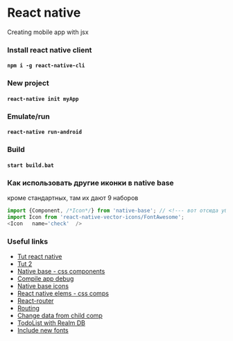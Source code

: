 # React native
Creating mobile app with jsx

### Install react native client
#### `npm i -g react-native-cli`

### New project
#### `react-native init myApp`

### Emulate/run
#### `react-native run-android`


### Build
#### `start build.bat`


### Как использовать другие иконки в native base 
кроме стандартных,  там их дают 9 наборов
```js
import {Component, /*Icon*/} from 'native-base'; // <!--- вот отсюда убрать Icon
import Icon from 'react-native-vector-icons/FontAwesome';
<Icon   name='check'  />
```

### Useful links
* [Tut react native](https://www.tutorialspoint.com/react_native/react_native_environment_setup.htm)
* [Tut 2](https://www.toptal.com/ios/cold-dive-into-react-native-a-beginners-tutorial)
* [Native base - css components](https://docs.nativebase.io/Components.html#Layout)
* [Compile app debug](http://bitstopixels.blogspot.com/2017/05/installing-react-native-unsigned-debug.html)
* [Native base icons](https://oblador.github.io/react-native-vector-icons/)
* [React native elems - css comps](https://github.com/react-native-training/react-native-elements)
* [React-router](https://reacttraining.com/react-router/)
* [Routing](https://medium.com/the-react-native-log/thousand-ways-to-navigate-in-react-native-f7a1e311a0e8)
* [Change data from child comp](https://github.com/react-community/react-navigation/issues/1416)
* [TodoList with Realm DB](https://hellokoding.com/todo-app-with-react-native-realm/)
* [Include new fonts](https://medium.com/@kswanie21/custom-fonts-in-react-native-tutorial-for-ios-android-76ceeaa0eb78)


